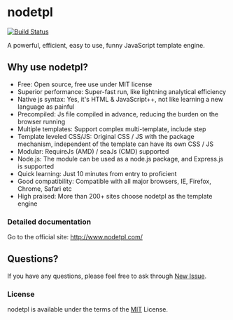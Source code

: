 nodetpl
===

[![Build Status](https://secure.travis-ci.org/pillys/nodetpl.png?branch=master)](https://travis-ci.org/pillys/nodetpl)

A powerful, efficient, easy to use, funny JavaScript template engine.

## Why use nodetpl?

  * Free: Open source, free use under MIT license
  * Superior performance: Super-fast run, like lightning analytical efficiency
  * Native js syntax: Yes, it's HTML & JavaScript++, not like learning a new language as painful
  * Precompiled: Js file compiled in advance, reducing the burden on the browser running
  * Multiple templates: Support complex multi-template, include step
  * Template leveled CSS/JS: Original CSS / JS with the package mechanism, independent of the template can have its own CSS / JS
  * Modular: RequireJs (AMD) / seaJs (CMD) supported
  * Node.js: The module can be used as a node.js package, and Express.js is supported
  * Quick learning: Just 10 minutes from entry to proficient
  * Good compatibility: Compatible with all major browsers, IE, Firefox, Chrome, Safari etc
  * High praised: More than 200+ sites choose nodetpl as the template engine


### Detailed documentation

  Go to the official site: <http://www.nodetpl.com/>

## Questions?

If you have any questions, please feel free to ask through [New Issue](https://github.com/pillys/nodetpl/issues/new).

### License

  nodetpl is available under the terms of the [MIT](LICENSE) License.
